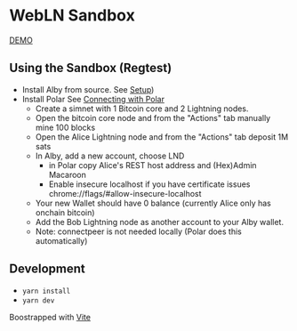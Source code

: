 # WebLN Sandbox

[DEMO](https://rolznz.github.io/webln-sandbox/)

## Using the Sandbox (Regtest)

- Install Alby from source. See [Setup](https://github.com/getAlby/lightning-browser-extension/blob/master/doc/SETUP.md))
- Install Polar See [Connecting with Polar](https://github.com/getAlby/lightning-browser-extension/wiki/Start-the-lightning-network-test-environment-locally-and-link-to-the-Alby)
  - Create a simnet with 1 Bitcoin core and 2 Lightning nodes.
  - Open the bitcoin core node and from the "Actions" tab manually mine 100 blocks
  - Open the Alice Lightning node and from the "Actions" tab deposit 1M sats
  - In Alby, add a new account, choose LND
    - in Polar copy Alice's REST host address and (Hex)Admin Macaroon
    - Enable insecure localhost if you have certificate issues chrome://flags/#allow-insecure-localhost
  - Your new Wallet should have 0 balance (currently Alice only has onchain bitcoin)
  - Add the Bob Lightning node as another account to your Alby wallet.
  - Note: connectpeer is not needed locally (Polar does this automatically)

## Development

- `yarn install`
- `yarn dev`

Boostrapped with [Vite](https://vitejs.dev/guide/)
